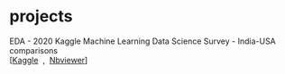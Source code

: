 # projects
EDA - 2020 Kaggle Machine Learning Data Science Survey - India-USA comparisons  
[[Kaggle](https://www.kaggle.com/rahulahuja1/eda-2020-kaggle-ml-ds-survey-india-usa) &nbsp;,&nbsp; 
[Nbviewer](https://nbviewer.jupyter.org/github/rahul-ahuja1/projects/blob/77e7456893ebf8bac4fae3455aaca39144a2de49/EDA%20-%202020%20Kaggle%20ML-DS%20Survey.ipynb)]
